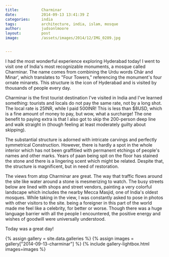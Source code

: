 ```yaml
---
title:			Charminar
date:			2014-09-13 13:41:39 Z
categories:		india
tags:			architecture, india, islam, mosque
author:			judsonlmoore
layout:			post
image:			/assets/images/2014/12/IMG_0289.jpg


---
```


I had the most wonderful experience exploring Hyderabad today! I went to visit one of India's most recognizable monuments, a mosque called Charminar. The name comes from combining the Urdu words Chār and Minar', which translates to "Four Towers," referencing the monument's four ornate minarets. This structure is the icon of Hyderabad and is visited by thousands of people every day.

Charminar is the first tourist destination I've visited in India and I've learned something: tourists and locals do not pay the same rate, not by a long shot. The local rate is 25INR, while I paid 500INR! This is less than \$8USD, which is a fine amount of money to pay, but wow, what a surcharge! The one benefit to paying extra is that I also got to skip the 200-person deep line and walk straight in (though feeling at least moderately guilty about skipping).

The substantial structure is adorned with intricate carvings and perfectly symmetrical Construction. However, there is hardly a spot in the whole interior which has not been graffitied with permanent etchings of people's names and other marks. Years of paan being spit on the floor has stained the stone and there is a lingering scent which might be related. Despite that, the structure is magnificent, but in need of restoration.

The views from atop Charminar are great. The way that traffic flows around the site like water around a stone is mesmerizing to watch. The busy streets below are lined with shops and street vendors, painting a very colorful landscape which includes the nearby Mecca Masjid, one of India's oldest mosques. While taking in the view, I was constantly asked to pose in photos with other visitors to the site. being a foreigner in this part of the world made me feel like a celebrity, for better or worse. Though there was a huge language barrier with all the people I encountered, the positive energy and wishes of goodwill were universally understood.

Today was a great day!

{% assign gallery = site.data.galleries %}
{% assign images = gallery["2014-09-13-charminar"] %}
{% include gallery-lightbox.html images=images %}
